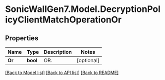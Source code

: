 # SonicWallGen7.Model.DecryptionPolicyClientMatchOperationOr

## Properties

Name | Type | Description | Notes
------------ | ------------- | ------------- | -------------
**Or** | **bool** | OR. | [optional] 

[[Back to Model list]](../README.md#documentation-for-models) [[Back to API list]](../README.md#documentation-for-api-endpoints) [[Back to README]](../README.md)

